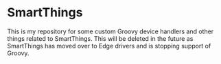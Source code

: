 # SmartThings

This is my repository for some custom Groovy device handlers and other things related to SmartThings.  This will be deleted in the future as SmartThings has moved over to Edge drivers and is stopping support of Groovy.
